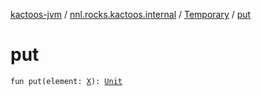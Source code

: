 [kactoos-jvm](../../index.md) / [nnl.rocks.kactoos.internal](../index.md) / [Temporary](index.md) / [put](./put.md)

# put

`fun put(element: `[`X`](index.md#X)`): `[`Unit`](https://kotlinlang.org/api/latest/jvm/stdlib/kotlin/-unit/index.html)